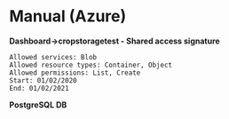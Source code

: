 # Manual (Azure)


**Dashboard->cropstoragetest - Shared access signature**

```
Allowed services: Blob
Allowed resource types: Container, Object
Allowed permissions: List, Create
Start: 01/02/2020
End: 01/02/2021
```

**PostgreSQL DB**
